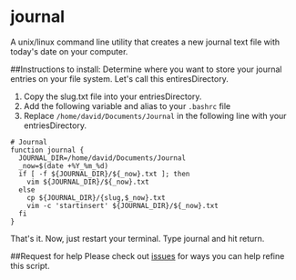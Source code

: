 # journal
A unix/linux command line utility that creates a new journal text file with today's date on your computer.

##Instructions to install:
Determine where you want to store your journal entries on your file system. Let's call this entiresDirectory.

1. Copy the slug.txt file into your entriesDirectory.
2. Add the following variable and alias to your `.bashrc` file
3. Replace `/home/david/Documents/Journal` in the following line with your entriesDirectory.
```
# Journal
function journal {
  JOURNAL_DIR=/home/david/Documents/Journal
  _now=$(date +%Y_%m_%d)
  if [ -f ${JOURNAL_DIR}/${_now}.txt ]; then 
    vim ${JOURNAL_DIR}/${_now}.txt
  else
    cp ${JOURNAL_DIR}/{slug,$_now}.txt
    vim -c 'startinsert' ${JOURNAL_DIR}/${_now}.txt
  fi
}
```
That's it. Now, just restart your terminal. Type journal and hit return.

##Request for help
Please check out [issues](https://github.com/davidkneely/journal/issues) for ways you can help refine this script.
